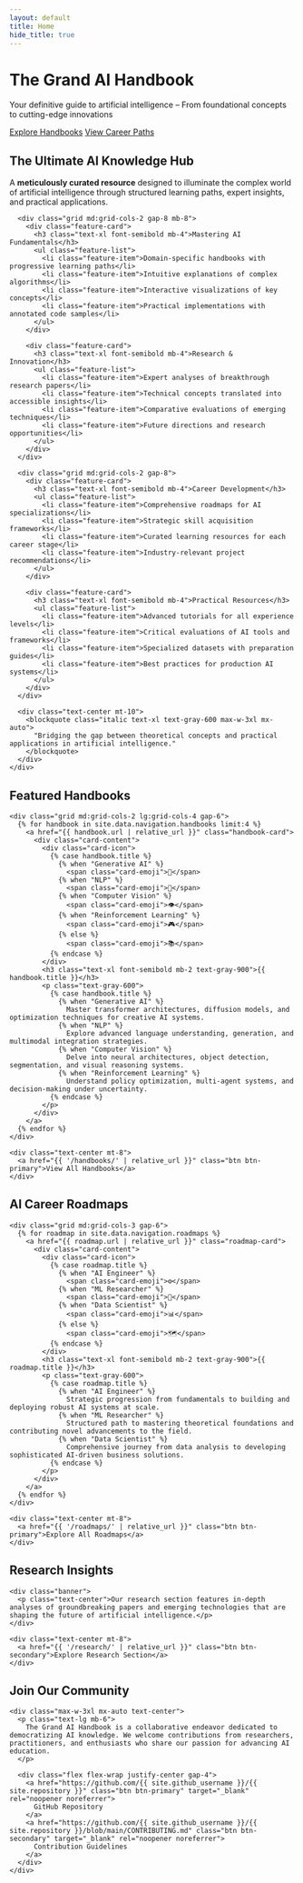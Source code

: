 ```yaml
---
layout: default
title: Home
hide_title: true
---
```


<div class="hero rounded-2xl">
  <div class="hero-content text-center">
    <h1 class="text-4xl md:text-5xl font-bold mb-4">The Grand AI Handbook</h1>
    <p class="text-xl md:text-2xl mb-6 max-w-3xl mx-auto">Your definitive guide to artificial intelligence – From foundational concepts to cutting-edge innovations</p>
    <div class="flex flex-wrap justify-center gap-4">
      <a href="{{ '/handbooks/' | relative_url }}" class="btn btn-primary px-6 py-3">Explore Handbooks</a>
      <a href="{{ '/roadmaps/' | relative_url }}" class="btn btn-secondary px-6 py-3">View Career Paths</a>
    </div>
  </div>
</div>

<div class="container mx-auto px-4">
  <section class="mb-16">
    <h2 class="text-3xl font-bold mb-8 text-center">The Ultimate AI Knowledge Hub</h2>
    <div class="max-w-4xl mx-auto">
      <p class="text-lg mb-6">
        A <strong>meticulously curated resource</strong> designed to illuminate the complex world of artificial intelligence through structured learning paths, expert insights, and practical applications.
      </p>
      
      <div class="grid md:grid-cols-2 gap-8 mb-8">
        <div class="feature-card">
          <h3 class="text-xl font-semibold mb-4">Mastering AI Fundamentals</h3>
          <ul class="feature-list">
            <li class="feature-item">Domain-specific handbooks with progressive learning paths</li>
            <li class="feature-item">Intuitive explanations of complex algorithms</li>
            <li class="feature-item">Interactive visualizations of key concepts</li>
            <li class="feature-item">Practical implementations with annotated code samples</li>
          </ul>
        </div>
        
        <div class="feature-card">
          <h3 class="text-xl font-semibold mb-4">Research & Innovation</h3>
          <ul class="feature-list">
            <li class="feature-item">Expert analyses of breakthrough research papers</li>
            <li class="feature-item">Technical concepts translated into accessible insights</li>
            <li class="feature-item">Comparative evaluations of emerging techniques</li>
            <li class="feature-item">Future directions and research opportunities</li>
          </ul>
        </div>
      </div>
      
      <div class="grid md:grid-cols-2 gap-8">
        <div class="feature-card">
          <h3 class="text-xl font-semibold mb-4">Career Development</h3>
          <ul class="feature-list">
            <li class="feature-item">Comprehensive roadmaps for AI specializations</li>
            <li class="feature-item">Strategic skill acquisition frameworks</li>
            <li class="feature-item">Curated learning resources for each career stage</li>
            <li class="feature-item">Industry-relevant project recommendations</li>
          </ul>
        </div>
        
        <div class="feature-card">
          <h3 class="text-xl font-semibold mb-4">Practical Resources</h3>
          <ul class="feature-list">
            <li class="feature-item">Advanced tutorials for all experience levels</li>
            <li class="feature-item">Critical evaluations of AI tools and frameworks</li>
            <li class="feature-item">Specialized datasets with preparation guides</li>
            <li class="feature-item">Best practices for production AI systems</li>
          </ul>
        </div>
      </div>
      
      <div class="text-center mt-10">
        <blockquote class="italic text-xl text-gray-600 max-w-3xl mx-auto">
          "Bridging the gap between theoretical concepts and practical applications in artificial intelligence."
        </blockquote>
      </div>
    </div>
  </section>
  
  <section class="mb-16">
    <h2 class="text-3xl font-bold mb-8 text-center">Featured Handbooks</h2>
    
    <div class="grid md:grid-cols-2 lg:grid-cols-4 gap-6">
      {% for handbook in site.data.navigation.handbooks limit:4 %}
        <a href="{{ handbook.url | relative_url }}" class="handbook-card">
          <div class="card-content">
            <div class="card-icon">
              {% case handbook.title %}
                {% when "Generative AI" %}
                  <span class="card-emoji">🤖</span>
                {% when "NLP" %}
                  <span class="card-emoji">📝</span>
                {% when "Computer Vision" %}
                  <span class="card-emoji">👁️</span>
                {% when "Reinforcement Learning" %}
                  <span class="card-emoji">🎮</span>
                {% else %}
                  <span class="card-emoji">📚</span>
              {% endcase %}
            </div>
            <h3 class="text-xl font-semibold mb-2 text-gray-900">{{ handbook.title }}</h3>
            <p class="text-gray-600">
              {% case handbook.title %}
                {% when "Generative AI" %}
                  Master transformer architectures, diffusion models, and optimization techniques for creative AI systems.
                {% when "NLP" %}
                  Explore advanced language understanding, generation, and multimodal integration strategies.
                {% when "Computer Vision" %}
                  Delve into neural architectures, object detection, segmentation, and visual reasoning systems.
                {% when "Reinforcement Learning" %}
                  Understand policy optimization, multi-agent systems, and decision-making under uncertainty.
              {% endcase %}
            </p>
          </div>
        </a>
      {% endfor %}
    </div>
    
    <div class="text-center mt-8">
      <a href="{{ '/handbooks/' | relative_url }}" class="btn btn-primary">View All Handbooks</a>
    </div>
  </section>
  
  <section class="mb-16">
    <h2 class="text-3xl font-bold mb-8 text-center">AI Career Roadmaps</h2>
    
    <div class="grid md:grid-cols-3 gap-6">
      {% for roadmap in site.data.navigation.roadmaps %}
        <a href="{{ roadmap.url | relative_url }}" class="roadmap-card">
          <div class="card-content">
            <div class="card-icon">
              {% case roadmap.title %}
                {% when "AI Engineer" %}
                  <span class="card-emoji">⚙️</span>
                {% when "ML Researcher" %}
                  <span class="card-emoji">🔬</span>
                {% when "Data Scientist" %}
                  <span class="card-emoji">📊</span>
                {% else %}
                  <span class="card-emoji">🗺️</span>
              {% endcase %}
            </div>
            <h3 class="text-xl font-semibold mb-2 text-gray-900">{{ roadmap.title }}</h3>
            <p class="text-gray-600">
              {% case roadmap.title %}
                {% when "AI Engineer" %}
                  Strategic progression from fundamentals to building and deploying robust AI systems at scale.
                {% when "ML Researcher" %}
                  Structured path to mastering theoretical foundations and contributing novel advancements to the field.
                {% when "Data Scientist" %}
                  Comprehensive journey from data analysis to developing sophisticated AI-driven business solutions.
              {% endcase %}
            </p>
          </div>
        </a>
      {% endfor %}
    </div>
    
    <div class="text-center mt-8">
      <a href="{{ '/roadmaps/' | relative_url }}" class="btn btn-primary">Explore All Roadmaps</a>
    </div>
  </section>
  
  <section class="mb-16">
    <h2 class="text-3xl font-bold mb-8 text-center">Research Insights</h2>
    
    <div class="banner">
      <p class="text-center">Our research section features in-depth analyses of groundbreaking papers and emerging technologies that are shaping the future of artificial intelligence.</p>
    </div>
    
    <div class="text-center mt-8">
      <a href="{{ '/research/' | relative_url }}" class="btn btn-secondary">Explore Research Section</a>
    </div>
  </section>
  
  <section>
    <h2 class="text-3xl font-bold mb-8 text-center">Join Our Community</h2>
    
    <div class="max-w-3xl mx-auto text-center">
      <p class="text-lg mb-6">
        The Grand AI Handbook is a collaborative endeavor dedicated to democratizing AI knowledge. We welcome contributions from researchers, practitioners, and enthusiasts who share our passion for advancing AI education.
      </p>
      
      <div class="flex flex-wrap justify-center gap-4">
        <a href="https://github.com/{{ site.github_username }}/{{ site.repository }}" class="btn btn-primary" target="_blank" rel="noopener noreferrer">
          GitHub Repository
        </a>
        <a href="https://github.com/{{ site.github_username }}/{{ site.repository }}/blob/main/CONTRIBUTING.md" class="btn btn-secondary" target="_blank" rel="noopener noreferrer">
          Contribution Guidelines
        </a>
      </div>
    </div>
  </section>
</div>
